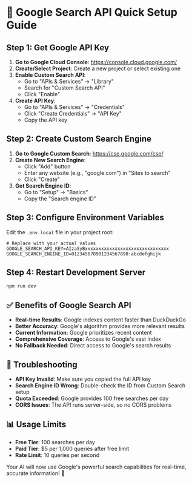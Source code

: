 # 🚀 Google Search API Quick Setup Guide

## Step 1: Get Google API Key

1. **Go to Google Cloud Console**: https://console.cloud.google.com/
2. **Create/Select Project**: Create a new project or select existing one
3. **Enable Custom Search API**:
   - Go to "APIs & Services" → "Library"
   - Search for "Custom Search API"
   - Click "Enable"
4. **Create API Key**:
   - Go to "APIs & Services" → "Credentials"
   - Click "Create Credentials" → "API Key"
   - Copy the API key

## Step 2: Create Custom Search Engine

1. **Go to Google Custom Search**: https://cse.google.com/cse/
2. **Create New Search Engine**:
   - Click "Add" button
   - Enter any website (e.g., "google.com") in "Sites to search"
   - Click "Create"
3. **Get Search Engine ID**:
   - Go to "Setup" → "Basics"
   - Copy the "Search engine ID"

## Step 3: Configure Environment Variables

Edit the `.env.local` file in your project root:

```env
# Replace with your actual values
GOOGLE_SEARCH_API_KEY=AIzaSyBxxxxxxxxxxxxxxxxxxxxxxxxxxxxxxx
GOOGLE_SEARCH_ENGINE_ID=012345678901234567890:abcdefghijk
```

## Step 4: Restart Development Server

```bash
npm run dev
```

## ✅ Benefits of Google Search API

- **Real-time Results**: Google indexes content faster than DuckDuckGo
- **Better Accuracy**: Google's algorithm provides more relevant results
- **Current Information**: Google prioritizes recent content
- **Comprehensive Coverage**: Access to Google's vast index
- **No Fallback Needed**: Direct access to Google's search results

## 🔧 Troubleshooting

- **API Key Invalid**: Make sure you copied the full API key
- **Search Engine ID Wrong**: Double-check the ID from Custom Search setup
- **Quota Exceeded**: Google provides 100 free searches per day
- **CORS Issues**: The API runs server-side, so no CORS problems

## 📊 Usage Limits

- **Free Tier**: 100 searches per day
- **Paid Tier**: $5 per 1,000 queries after free limit
- **Rate Limit**: 10 queries per second

Your AI will now use Google's powerful search capabilities for real-time, accurate information! 🎯
